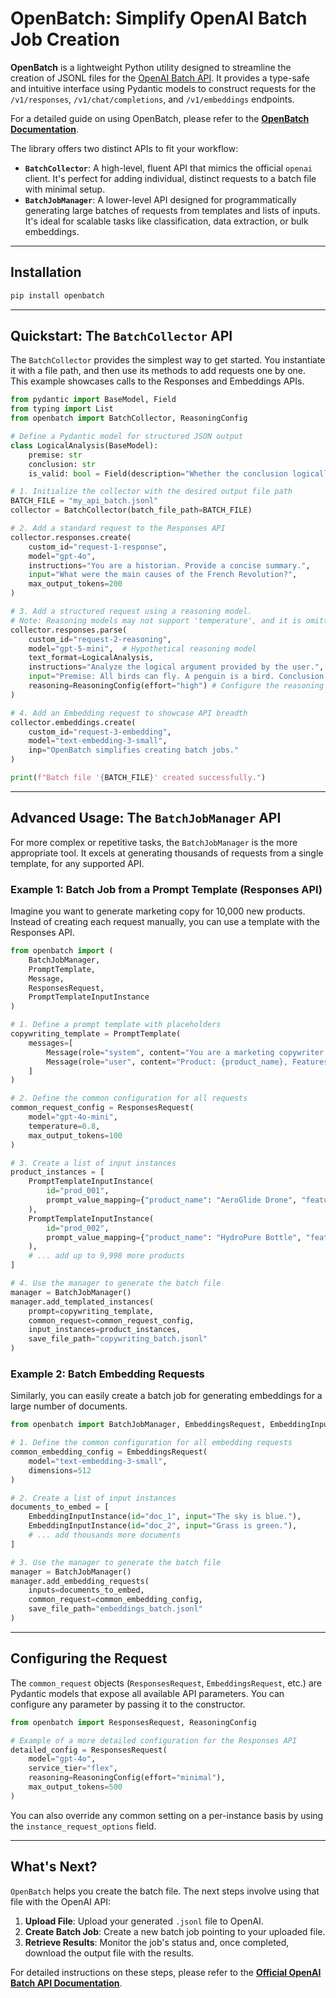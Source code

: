 # OpenBatch: Simplify OpenAI Batch Job Creation

[](https://www.google.com/search?q=https://badge.fury.io/py/openbatch) **OpenBatch** is a lightweight Python utility designed to streamline the creation of JSONL files for the [OpenAI Batch API](https://platform.openai.com/docs/guides/batch). It provides a type-safe and intuitive interface using Pydantic models to construct requests for the `/v1/responses`, `/v1/chat/completions`, and `/v1/embeddings` endpoints.

For a detailed guide on using OpenBatch, please refer to the **[OpenBatch Documentation](https://danie-gomm.github.io/openbatch)**.

The library offers two distinct APIs to fit your workflow:

  * **`BatchCollector`**: A high-level, fluent API that mimics the official `openai` client. It's perfect for adding individual, distinct requests to a batch file with minimal setup.
  * **`BatchJobManager`**: A lower-level API designed for programmatically generating large batches of requests from templates and lists of inputs. It's ideal for scalable tasks like classification, data extraction, or bulk embeddings.

-----

## Installation

```bash
pip install openbatch
```

-----

## Quickstart: The `BatchCollector` API

The `BatchCollector` provides the simplest way to get started. You instantiate it with a file path, and then use its methods to add requests one by one. This example showcases calls to the Responses and Embeddings APIs.

```python
from pydantic import BaseModel, Field
from typing import List
from openbatch import BatchCollector, ReasoningConfig

# Define a Pydantic model for structured JSON output
class LogicalAnalysis(BaseModel):
    premise: str
    conclusion: str
    is_valid: bool = Field(description="Whether the conclusion logically follows from the premise.")

# 1. Initialize the collector with the desired output file path
BATCH_FILE = "my_api_batch.jsonl"
collector = BatchCollector(batch_file_path=BATCH_FILE)

# 2. Add a standard request to the Responses API
collector.responses.create(
    custom_id="request-1-response",
    model="gpt-4o",
    instructions="You are a historian. Provide a concise summary.",
    input="What were the main causes of the French Revolution?",
    max_output_tokens=200
)

# 3. Add a structured request using a reasoning model.
# Note: Reasoning models may not support 'temperature', and it is omitted here.
collector.responses.parse(
    custom_id="request-2-reasoning",
    model="gpt-5-mini",  # Hypothetical reasoning model
    text_format=LogicalAnalysis,
    instructions="Analyze the logical argument provided by the user.",
    input="Premise: All birds can fly. A penguin is a bird. Conclusion: Therefore, a penguin can fly.",
    reasoning=ReasoningConfig(effort="high") # Configure the reasoning effort
)

# 4. Add an Embedding request to showcase API breadth
collector.embeddings.create(
    custom_id="request-3-embedding",
    model="text-embedding-3-small",
    inp="OpenBatch simplifies creating batch jobs."
)

print(f"Batch file '{BATCH_FILE}' created successfully.")
```

-----

## Advanced Usage: The `BatchJobManager` API

For more complex or repetitive tasks, the `BatchJobManager` is the more appropriate tool. It excels at generating thousands of requests from a single template, for any supported API.

### Example 1: Batch Job from a Prompt Template (Responses API)

Imagine you want to generate marketing copy for 10,000 new products. Instead of creating each request manually, you can use a template with the Responses API.

```python
from openbatch import (
    BatchJobManager,
    PromptTemplate,
    Message,
    ResponsesRequest,
    PromptTemplateInputInstance
)

# 1. Define a prompt template with placeholders
copywriting_template = PromptTemplate(
    messages=[
        Message(role="system", content="You are a marketing copywriter. Generate a catchy, two-sentence description."),
        Message(role="user", content="Product: {product_name}, Features: {features}")
    ]
)

# 2. Define the common configuration for all requests
common_request_config = ResponsesRequest(
    model="gpt-4o-mini",
    temperature=0.8,
    max_output_tokens=100
)

# 3. Create a list of input instances
product_instances = [
    PromptTemplateInputInstance(
        id="prod_001",
        prompt_value_mapping={"product_name": "AeroGlide Drone", "features": "4K camera, 30-min flight"}
    ),
    PromptTemplateInputInstance(
        id="prod_002",
        prompt_value_mapping={"product_name": "HydroPure Bottle", "features": "Self-cleaning, insulated steel"}
    ),
    # ... add up to 9,998 more products
]

# 4. Use the manager to generate the batch file
manager = BatchJobManager()
manager.add_templated_instances(
    prompt=copywriting_template,
    common_request=common_request_config,
    input_instances=product_instances,
    save_file_path="copywriting_batch.jsonl"
)
```

### Example 2: Batch Embedding Requests

Similarly, you can easily create a batch job for generating embeddings for a large number of documents.

```python
from openbatch import BatchJobManager, EmbeddingsRequest, EmbeddingInputInstance

# 1. Define the common configuration for all embedding requests
common_embedding_config = EmbeddingsRequest(
    model="text-embedding-3-small",
    dimensions=512
)

# 2. Create a list of input instances
documents_to_embed = [
    EmbeddingInputInstance(id="doc_1", input="The sky is blue."),
    EmbeddingInputInstance(id="doc_2", input="Grass is green."),
    # ... add thousands more documents
]

# 3. Use the manager to generate the batch file
manager = BatchJobManager()
manager.add_embedding_requests(
    inputs=documents_to_embed,
    common_request=common_embedding_config,
    save_file_path="embeddings_batch.jsonl"
)
```

-----

## Configuring the Request

The `common_request` objects (`ResponsesRequest`, `EmbeddingsRequest`, etc.) are Pydantic models that expose all available API parameters. You can configure any parameter by passing it to the constructor.

```python
from openbatch import ResponsesRequest, ReasoningConfig

# Example of a more detailed configuration for the Responses API
detailed_config = ResponsesRequest(
    model="gpt-4o",
    service_tier="flex",
    reasoning=ReasoningConfig(effort="minimal"),
    max_output_tokens=500
)
```

You can also override any common setting on a per-instance basis by using the `instance_request_options` field.

-----

## What's Next?

`OpenBatch` helps you create the batch file. The next steps involve using that file with the OpenAI API:

1.  **Upload File**: Upload your generated `.jsonl` file to OpenAI.
2.  **Create Batch Job**: Create a new batch job pointing to your uploaded file.
3.  **Retrieve Results**: Monitor the job's status and, once completed, download the output file with the results.

For detailed instructions on these steps, please refer to the **[Official OpenAI Batch API Documentation](https://platform.openai.com/docs/api-reference/batch)**.